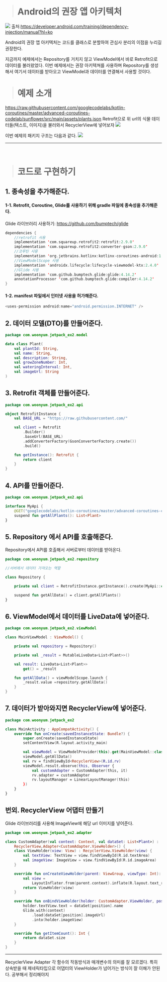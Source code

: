 > # Android의 권장 앱 아키텍처

![](https://velog.velcdn.com/images/woonyumnyum/post/73b69728-7656-4b5f-914e-d10cd83394f9/image.png)
출처:https://developer.android.com/training/dependency-injection/manual?hl=ko

Android의 권장 앱 아키텍처는 코드를 클래스로 분할하여 관심사 분리의 이점을 누리길 권장한다.

지금까지 예제에서는 Repository를 거치지 않고 ViewModel에서 바로 Retrofit으로 데이터를 불러왔었다. 이번 예제에서는 권장 아키텍쳐를 사용하며 Repository를 생성해서 여기서 데이터를 받아오고 ViewModel과 데이터를 연결해서 사용할 것이다.

> # 예제 소개

https://raw.githubusercontent.com/googlecodelabs/kotlin-coroutines/master/advanced-coroutines-codelab/sunflower/src/main/assets/plants.json
Retrofit으로 위 url의 식물 데이터들(텍스트, 이미지)을 불러와서 RecyclerView에 넣어보자
![](https://velog.velcdn.com/images/woonyumnyum/post/ed68667b-b389-4b26-9355-88fc4e762132/image.png)

이번 예제의 패키지 구조는 다음과 같다.
![](https://velog.velcdn.com/images/woonyumnyum/post/28e4f912-ce23-450f-b941-4f429fe9b740/image.png)

---

<br/>

> # 코드로 구현하기

## 1. 종속성을 추가해준다.

#### 1-1. Retrofit, Coroutine, Glide를 사용하기 위해 gradle 파일에 종속성을 추가해준다.

Glide 라이브러리 사용하기: https://github.com/bumptech/glide

```kotlin
dependencies {
    //retrofit 사용
    implementation 'com.squareup.retrofit2:retrofit:2.9.0'
    implementation 'com.squareup.retrofit2:converter-gson:2.9.0'
    //코루틴 사용
    implementation 'org.jetbrains.kotlinx:kotlinx-coroutines-android:1.6.0'
    //ViewModelScope 사용
    implementation 'androidx.lifecycle:lifecycle-viewmodel-ktx:2.4.0'
    //Glide 사용
    implementation 'com.github.bumptech.glide:glide:4.14.2'
    annotationProcessor 'com.github.bumptech.glide:compiler:4.14.2'
}
```

#### 1-2. manifest 파일에서 인터넷 사용을 허가해준다.

```kotlin
<uses-permission android:name="android.permission.INTERNET" />
```

## 2. 데이터 모델(DTO)를 만들어준다.

```kotlin
package com.woonyum.jetpack_ex2.model

data class Plant(
    val plantId: String,
    val name: String,
    val description: String,
    val growZoneNumber: Int,
    val wateringInterval: Int,
    val imageUrl: String
)
```

## 3. Retrofit 객체를 만들어준다.

```kotlin
package com.woonyum.jetpack_ex2.api

object RetrofitInstance {
    val BASE_URL = "https://raw.githubusercontent.com/"

    val client = Retrofit
        .Builder()
        .baseUrl(BASE_URL)
        .addConverterFactory(GsonConverterFactory.create())
        .build()

    fun getInstance(): Retrofit {
        return client
    }
}
```

## 4. API를 만들어준다.

```kotlin
package com.woonyum.jetpack_ex2.api

interface MyApi {
    @GET("googlecodelabs/kotlin-coroutines/master/advanced-coroutines-codelab/sunflower/src/main/assets/plants.json")
    suspend fun getAllPlants(): List<Plant>
}
```

## 5. Repository 에서 API를 호출해준다.

Repository에서 API를 호출해서 서버로부터 데이터를 받아온다.

```kotlin
package com.woonyum.jetpack_ex2.repository

//서버에서 데이터 가져오는 역할

class Repository {

    private val client = RetrofitInstance.getInstance().create(MyApi::class.java)

    suspend fun getAllData() = client.getAllPlants()
}
```

## 6. ViewModel에서 데이터를 LiveData에 넣어준다.

```kotlin
package com.woonyum.jetpack_ex2.viewModel

class MainViewModel : ViewModel() {

    private val repository = Repository()

    private val _result = MutableLiveData<List<Plant>>()

    val result: LiveData<List<Plant>>
        get() = _result

    fun getAllData() = viewModelScope.launch {
        _result.value =repository.getAllData()
    }
}
```

## 7. 데이터가 받아와지면 RecyclerView에 넣어준다.

```kotlin
package com.woonyum.jetpack_ex2

class MainActivity : AppCompatActivity() {
    override fun onCreate(savedInstanceState: Bundle?) {
        super.onCreate(savedInstanceState)
        setContentView(R.layout.activity_main)

        val viewModel = ViewModelProvider(this).get(MainViewModel::class.java)
        viewModel.getAllData()
        val rv = findViewById<RecyclerView>(R.id.rv)
        viewModel.result.observe(this, Observer {
            val customAdapter = CustomAdapter(this, it)
            rv.adapter = customAdapter
            rv.layoutManager = LinearLayoutManager(this)
        })
    }
}
```

## 번외. RecyclerView 어댑터 만들기

Glide 라이브러리를 사용해 ImageView에 해당 url 이미지를 넣어준다.

```kotlin
package com.woonyum.jetpack_ex2.adapter

class CustomAdapter(val context: Context, val dataSet: List<Plant>) :
    RecyclerView.Adapter<CustomAdapter.ViewHolder>() {
    class ViewHolder(view: View) : RecyclerView.ViewHolder(view) {
        val textView: TextView = view.findViewById(R.id.textArea)
        val imageView: ImageView = view.findViewById(R.id.imageArea)
    }

    override fun onCreateViewHolder(parent: ViewGroup, viewType: Int): CustomAdapter.ViewHolder {
        val view =
            LayoutInflater.from(parent.context).inflate(R.layout.text_row_item, parent, false)
        return ViewHolder(view)
    }

    override fun onBindViewHolder(holder: CustomAdapter.ViewHolder, position: Int) {
        holder.textView.text = dataSet[position].name
        Glide.with(context)
            .load(dataSet[position].imageUrl)
            .into(holder.imageView)
    }

    override fun getItemCount(): Int {
        return dataSet.size
    }
}
```

---

RecyclerView Adapter 각 함수의 작동방식과 매개변수의 의미를 잘 모르겠다. 특히 상속받을 때 제네릭타입으로 어댑터의 ViewHolder가 넘어가는 방식이 잘 이해가 안된다.
공부해서 정리해야지

